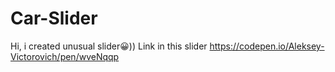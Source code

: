 # Car-Slider
Hi, i created unusual slider😀))
Link in this slider https://codepen.io/Aleksey-Victorovich/pen/wveNqqp
